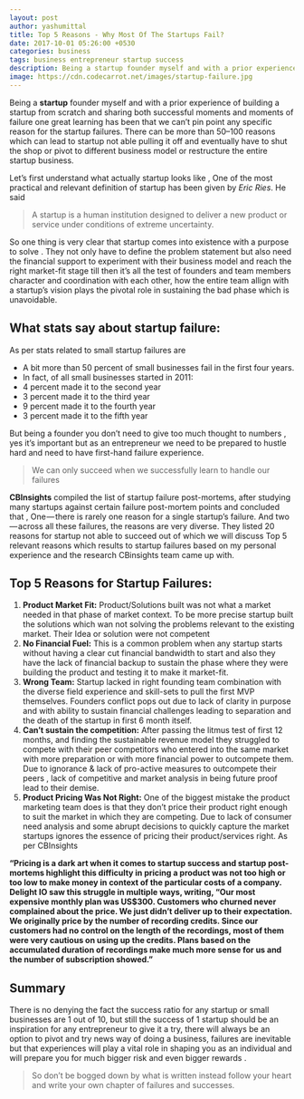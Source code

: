 ```yaml
---
layout: post
author: yashumittal
title: Top 5 Reasons - Why Most Of The Startups Fail?
date: 2017-10-01 05:26:00 +0530
categories: business
tags: business entrepreneur startup success
description: Being a startup founder myself and with a prior experience of building a startup from scratch and sharing both successful moments
image: https://cdn.codecarrot.net/images/startup-failure.jpg
---
```


Being a **startup** founder myself and with a prior experience of building a startup from scratch and sharing both successful moments and moments of failure one great learning has been that we can’t pin point any specific reason for the startup failures. There can be more than 50–100 reasons which can lead to startup not able pulling it off and eventually have to shut the shop or pivot to different business model or restructure the entire startup business.

Let’s first understand what actually startup looks like , One of the most practical and relevant definition of startup has been given by *Eric Ries*. He said

<blockquote>
A startup is a human institution designed to deliver a new product or service under conditions of extreme uncertainty.
</blockquote>

So one thing is very clear that startup comes into existence with a purpose to solve . They not only have to define the problem statement but also need the financial support to experiment with their business model and reach the right market-fit stage till then it’s all the test of founders and team members character and coordination with each other, how the entire team allign with a startup’s vision plays the pivotal role in sustaining the bad phase which is unavoidable.

## What stats say about startup failure:

As per stats related to small startup failures are

* A bit more than 50 percent of small businesses fail in the first four years.
* In fact, of all small businesses started in 2011:
* 4 percent made it to the second year
* 3 percent made it to the third year
* 9 percent made it to the fourth year
* 3 percent made it to the fifth year

But being a founder you don’t need to give too much thought to numbers , yes it’s important but as an entrepreneur we need to be prepared to hustle hard and need to have first-hand failure experience.

<blockquote>
We can only succeed when we successfully learn to handle our failures
</blockquote>

**CBInsights** compiled the list of startup failure post-mortems, after studying many startups against certain failure post-mortem points and concluded that , One — there is rarely one reason for a single startup’s failure. And two — across all these failures, the reasons are very diverse. They listed 20 reasons for startup not able to succeed out of which we will discuss Top 5 relevant reasons which results to startup failures based on my personal experience and the research CBinsights team came up with.

## Top 5 Reasons for Startup Failures:

1. **Product Market Fit:** Product/Solutions built was not what a market needed in that phase of market context. To be more precise startup built the solutions which wan not solving the problems relevant to the existing market. Their Idea or solution were not competent
2. **No Financial Fuel:** This is a common problem when any startup starts without having a clear cut financial bandwidth to start and also they have the lack of financial backup to sustain the phase where they were building the product and testing it to make it market-fit.
3. **Wrong Team:** Startup lacked in right founding team combination with the diverse field experience and skill-sets to pull the first MVP themselves. Founders conflict pops out due to lack of clarity in purpose and with ability to sustain financial challenges leading to separation and the death of the startup in first 6 month itself.
4. **Can’t sustain the competition:** After passing the litmus test of first 12 months, and finding the sustainable revenue model they struggled to compete with their peer competitors who entered into the same market with more preparation or with more financial power to outcompete them. Due to ignorance & lack of pro-active measures to outcompete their peers , lack of competitive and market analysis in being future proof lead to their demise.
5. **Product Pricing Was Not Right:** One of the biggest mistake the product marketing team does is that they don’t price their product right enough to suit the market in which they are competing. Due to lack of consumer need analysis and some abrupt decisions to quickly capture the market startups ignores the essence of pricing their product/services right. As per CBInsights

**“Pricing is a dark art when it comes to startup success and startup post-mortems highlight this difficulty in pricing a product was not too high or too low to make money in context of the particular costs of a company. Delight IO saw this struggle in multiple ways, writing, “Our most expensive monthly plan was US$300. Customers who churned never complained about the price. We just didn’t deliver up to their expectation. We originally price by the number of recording credits. Since our customers had no control on the length of the recordings, most of them were very cautious on using up the credits. Plans based on the accumulated duration of recordings make much more sense for us and the number of subscription showed.”**

## Summary

There is no denying the fact the success ratio for any startup or small businesses are 1 out of 10, but still the success of 1 startup should be an inspiration for any entrepreneur to give it a try, there will always be an option to pivot and try news way of doing a business, failures are inevitable but that experiences will play a vital role in shaping you as an individual and will prepare you for much bigger risk and even bigger rewards .

<blockquote>
So don’t be bogged down by what is written instead follow your heart and write your own chapter of failures and successes.
</blockquote>
